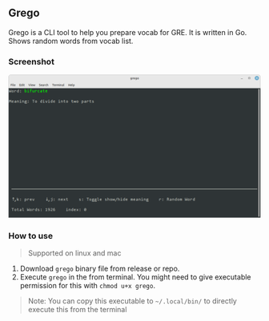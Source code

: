 ## Grego
Grego is a CLI tool to help you prepare vocab for GRE. It is written in Go.
Shows random words from vocab list.

### Screenshot
![Screenshot](./assets/screenshot.png)
### How to use

> Supported on linux and mac

1. Download `grego` binary file from release or repo.
2. Execute `grego` in the from terminal. You might need to give executable permission for this with `chmod u+x grego`.

> Note: You can copy this executable to `~/.local/bin/` to directly execute this from the terminal


